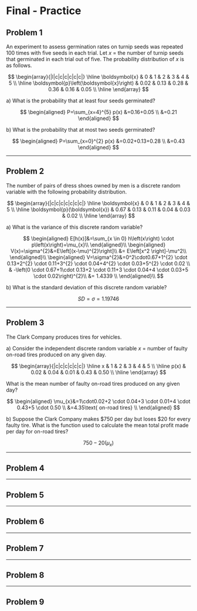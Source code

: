 # Final - Practice

## Problem 1

An experiment to assess germination rates on turnip seeds was repeated 100 times with five seeds in each trial. Let $x$ = the number of turnip seeds that germinated in each trial out of five. The probability distribution of $x$ is as follows.

$$
\begin{array}{|l|c|c|c|c|c|c|}
\hline \boldsymbol{x} & 0 & 1 & 2 & 3 & 4 & 5 \\
\hline \boldsymbol{p}\left(\boldsymbol{x}\right) & 0.02 & 0.13 & 0.28 & 0.36 & 0.16 & 0.05 \\
\hline
\end{array}
$$

a) What is the probability that at least four seeds germinated?

$$
\begin{aligned}
P=\sum_{x=4}^{5} p(x) &=0.16+0.05 \\
&=0.21
\end{aligned}
$$

b) What is the probability that at most two seeds germinated?

$$
\begin{aligned}
P=\sum_{x=0}^{2} p(x) &=0.02+0.13+0.28 \\
&=0.43
\end{aligned}
$$

---

## Problem 2

The number of pairs of dress shoes owned by men is a discrete random variable with the following probability distribution.

$$
\begin{array}{|c|c|c|c|c|c|c|}
\hline \boldsymbol{x} & 0 & 1 & 2 & 3 & 4 & 5 \\
\hline \boldsymbol{p}(\boldsymbol{x}) & 0.67 & 0.13 & 0.11 & 0.04 & 0.03 & 0.02 \\
\hline
\end{array}
$$

a) What is the variance of this discrete random variable?

$$
\begin{aligned}
E[h(x)]&=\sum_{x \in 0} h\left(x\right) \cdot p\left(x\right)=\mu_{x}\\
\end{aligned}\\
\begin{aligned}
V(x)=\sigma^{2}&=E\left[(x-\mu)^{2}\right]\\
&= E\left[x^2 \right]-\mu^2\\
\end{aligned}\\
\begin{aligned}
V=\sigma^{2}&=0^2\cdot0.67+1^{2} \cdot 0.13+2^{2} \cdot 0.11+3^{2} \cdot 0.04+4^{2} \cdot 0.03+5^{2} \cdot 0.02 \\
& -\left(0 \cdot 0.67+1\cdot 0.13+2 \cdot 0.11+3 \cdot 0.04+4 \cdot 0.03+5 \cdot 0.02\right)^{2}\\
&= 1.4339 \\
\end{aligned}\\
$$

b) What is the standard deviation of this discrete random variable?

$$
SD = \sigma = 1.19746
$$

---

## Problem 3

The Clark Company produces tires for vehicles.

a) Consider the independent discrete random variable $x$ = number of faulty on-road tires produced on any given day.

$$
\begin{array}{|c|c|c|c|c|c|}
\hline x & 1 & 2 & 3 & 4 & 5 \\
\hline p(x) & 0.02 & 0.04 & 0.01 & 0.43 & 0.50 \\
\hline
\end{array}
$$

What is the mean number of faulty on-road tires produced on any given day?

$$
\begin{aligned}
\mu_{x}&=1\cdot0.02+2 \cdot 0.04+3 \cdot 0.01+4 \cdot 0.43+5 \cdot 0.50 \\
&=4.35\text{ on-road tires} \\
\end{aligned}
$$

b) Suppose the Clark Company makes $\$ 750$ per day but loses $\$ 20$ for every faulty tire. What is the function used to calculate the mean total profit made per day for on-road tires?

$$
750-20\left(\mu_{x}\right)
$$

---

## Problem 4

---

## Problem 5

---

## Problem 6

---

## Problem 7

---

## Problem 8

---

## Problem 9

